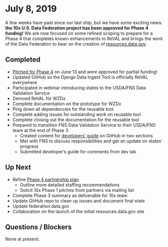   # July 8, 2019

A few weeks have past since our last ship, but we have some exciting news: **the 10x U.S. Data Federation project has been approved for Phase 4 funding!** We are now focused on some refined scoping to prepare for a Phase 4 that completes known enhancements to ReVAL and brings the work of the Data Federation to bear on the creation of [resources.data.gov](resources.data.gov).

## Completed

* [Pitched for Phase 4](https://docs.google.com/presentation/d/1v_nTMcyEhQvrI1pv79YbNAx6bCf6NiXuCptRq2OjzbI/edit?ts=5cfe7855#slide=id.g5ada30f8b8_1_1107) on June 13 and were approved for partial funding!
* Updated GitHub so the Django Data Ingest Tool is officially ReVAL everywhere
* Participated in webinar introducing states to the USDA/FNS Data Validation Service
* Demoed ReVAL for WZDx
* Complete documentation on the prototype for WZDx
* Ping down all dependencies for the reusable tool
* Complete adding issues for outstanding work on reusable tool
* Complete closing out the documentation for the reusable tool
* Prepared to transition FNS Data Validation Service to their USDA/FNS team at the end of Phase 3
  * Created content for [developers’ guide](https://github.com/18F/usda-fns-ingest/wiki) on GitHub in two sections
  * Met with FNS to discuss responsibilities and get an update on states’ progress
  * Submitted developer’s guide for comments from dev lab


## Up Next

* Refine [Phase 4 partnership plan](https://docs.google.com/document/d/1BHmpO1yQMdO13IF4Ld-apkFwk4QBHRi6Niwl_t0tlpk/edit?userstoinvite=aaron.borden%40gsa.gov&ts=5d0a8883&actionButton=1#)
  * Outline more detailed staffing recommendations
  * Solicit 10x Phase 1 pitches from partners via mailing list 
* Complete Phase 3 summary as deliverable for 10x team
* Update GitHub repo to clean up issues and document final state
* Update federation.data.gov
* Collaboration on the launch of the initial resources.data.gov site


## Questions / Blockers

None at present.

